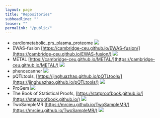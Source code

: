 ```yaml
---
layout: page
title: "Repositories"
subheadline: ""
teaser: ""
permalink: "/public/"
---
```


* cardiometabolic_prs_plasma_proteome [![](https://jinghuazhao.github.io/cambridge-ceu.github.io/assets/images/github.svg)](https://github.com/cambridge-ceu/cardiometabolic_prs_plasma_proteome)
* EWAS-fusion [https://cambridge-ceu.github.io/EWAS-fusion/](https://cambridge-ceu.github.io/EWAS-fusion/) [![](https://jinghuazhao.github.io/cambridge-ceu.github.io/assets/images/github.svg)](https://github.com/cambridge-ceu/EWAS-fusion)
* METAL [https://cambridge-ceu.github.io/METAL/](https://cambridge-ceu.github.io/METAL/) [![](https://jinghuazhao.github.io/cambridge-ceu.github.io/assets/images/github.svg)](https://github.com/cambridge-ceu/METAL)
* phenoscanner [![](https://jinghuazhao.github.io/cambridge-ceu.github.io/assets/images/github.svg)](https://github.com/cambridge-ceu/phenoscanner)
* pQTLtools, [https://jinghuazhao.github.io/pQTLtools/](https://jinghuazhao.github.io/pQTLtools/) [![](https://jinghuazhao.github.io/cambridge-ceu.github.io/assets/images/github.svg)](https://github.com/cambridge-ceu/pQTLtools)
* ProGem [![](https://jinghuazhao.github.io/cambridge-ceu.github.io/assets/images/github.svg)](https://github.com/cambridge-ceu/ProGeM)
* The Book of Statistical Proofs, [https://statproofbook.github.io/](https://statproofbook.github.io/) [![](https://jinghuazhao.github.io/cambridge-ceu.github.io/assets/images/github.svg)](https://github.com/StatProofBook)
* TwoSampleMR [https://mrcieu.github.io/TwoSampleMR/](https://mrcieu.github.io/TwoSampleMR/) [![](https://jinghuazhao.github.io/cambridge-ceu.github.io/assets/images/github.svg)](https://github.com/cambridge-ceu/TwoSampleMR)
